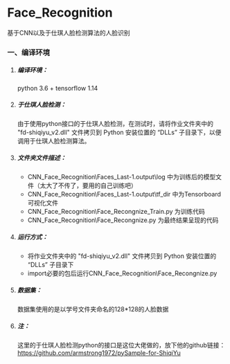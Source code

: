 # Face_Recognition
基于CNN以及于仕琪人脸检测算法的人脸识别

### 一、编译环境

1. ##### 编译环境：

   python 3.6 + tensorflow 1.14 

2. ##### 于仕琪人脸检测：

   由于使用python接口的于仕琪人脸检测，在测试时，请将作业文件夹中的 "fd-shiqiyu_v2.dll" 文件拷贝到 Python 安装位置的 “DLLs” 子目录下，以便调用于仕琪人脸检测算法。

3. ##### 文件夹文件描述：

   - CNN_Face_Recognition\Faces_Last-1.output\log	     中为训练后的模型文件（太大了不传了，要用的自己训练吧）
   - CNN_Face_Recognition\Faces_Last-1.output\tf_dir     中为Tensorboard可视化文件
   - ‪CNN_Face_Recognition\Face_Recongnize_Train.py      为训练代码
   - CNN_Face_Recognition\Face_Recongnize.py                 为最终结果呈现的代码

4. ##### 运行方式：

   - 将作业文件夹中的 "fd-shiqiyu_v2.dll" 文件拷贝到 Python 安装位置的 “DLLs” 子目录下
   - import必要的包后运行CNN_Face_Recognition\Face_Recongnize.py

5. ##### 数据集：

   数据集使用的是以学号文件夹命名的128*128的人脸数据
   
6. ##### 注：

    这里的于仕琪人脸检测python的接口是这位大佬做的，放下他的github链接： https://github.com/armstrong1972/pySample-for-ShiqiYu

